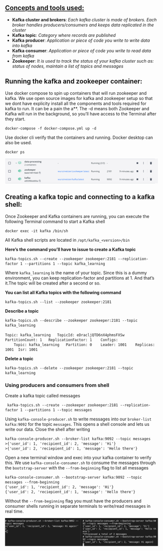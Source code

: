 ## [Concepts and tools used:](https://towardsdatascience.com/how-to-install-apache-kafka-using-docker-the-easy-way-4ceb00817d8b)
- **Kafka cluster and brokers**: *Each kafka cluster is made of brokers. Each broker handles producers/consumers and keeps data replicated in the cluster*
- **Kafka topic**: *Category where records are published*
- **Kafka producer**: *Application or piece of code you write to write data into kafka*
- **Kafka consumer**: *Application or piece of code you write to read data from kafka*
- **Zookeeper**: *It is used to track the status of your kafka cluster such as: status of nodes, maintain a list of topics and messages*

## Running the kafka and zookeeper container:
Use docker compose to spin up containers that will run zookeeper and kafka. We use open source images for kafka and zookeeper setup so that we dont have explicity install all the components and tools required for kafka to run. It can be a pain the a**. The -d means both Zookeeper and Kafka will run in the background, so you’ll have access to the Terminal after they start.
```
docker-compose -f docker-compose.yml up -d
```
Use docker cli verify that the containers and running. Docker desktop can also be used.
```
docker ps
```

![Alt text](/assets/docker-desktop.png)

## Creating a kafka topic and connecting to a kafka shell:
Once Zookeeper and Kafka containers are running, you can execute the following Terminal command to start a Kafka shell
```
docker exec -it kafka /bin/sh
```

All Kafka shell scripts are located in `/opt/kafka_<version>/bin`

**Here’s the command you’ll have to issue to create a Kafka topic**
```
kafka-topics.sh --create --zookeeper zookeeper:2181 --replication-factor 1 --partitions 1 --topic kafka_learning
```
Where `kafka_learning` is the name of your topic. Since this is a dummy environment, you can keep replication-factor and partitions at 1. And that’s it.The topic will be created after a second or so. 

**You can list all Kafka topics with the following command**

```
kafka-topics.sh --list --zookeeper zookeeper:2181
```
**Describe a topic**

```
kafka-topics.sh --describe --zookeeper zookeeper:2181 --topic kafka_learning

Topic: kafka_learning	TopicId: eDracljQTD6nX4phmsFXSw	PartitionCount: 1	ReplicationFactor: 1	Configs:
	Topic: kafka_learning	Partition: 0	Leader: 1001	Replicas: 1001	Isr: 1001
```

**Delete a topic**

```
kafka-topics.sh --delete --zookeeper zookeeper:2181 --topic kafka_learning
```

### Using producers and consumers from shell

Create a kafka topic called messages

```
 kafka-topics.sh --create --zookeeper zookeeper:2181 --replication-factor 1 --partitions 1 --topic messages
```

Using `kafka-console-producer.sh` to write messages into our `broker-list` `kafka:9092` for the topic `messages`. This opens a shell console and lets us write our data. Close the shell after writing

```
kafka-console-producer.sh --broker-list kafka:9092 --topic messages
>{'user_id': 1, 'recipient_id': 2, 'message': 'Hi'}
>{'user_id': 2, 'reciepient_id': 1, 'message': 'Hello there'}
```

Open a new terminal window and exec into your kafka container to verify this. We use `kafka-console-consumer.sh` to consume the messages through the `bootstrap-server` with the `--from-beginning` flag to list all messages

```
kafka-console-consumer.sh --bootstrap-server kafka:9092 --topic messages --from-beginning
{'user_id': 1, 'recipient_id': 2, 'message': 'Hi'}
{'user_id': 2, 'reciepient_id': 1, 'message': 'Hello there'}
```

Without the `--from-beginning` flag you must have the producers and consumer shells running in separate terminals to write/read messages in real time. 

![Alt text](/assets/producer-consumer.png)
